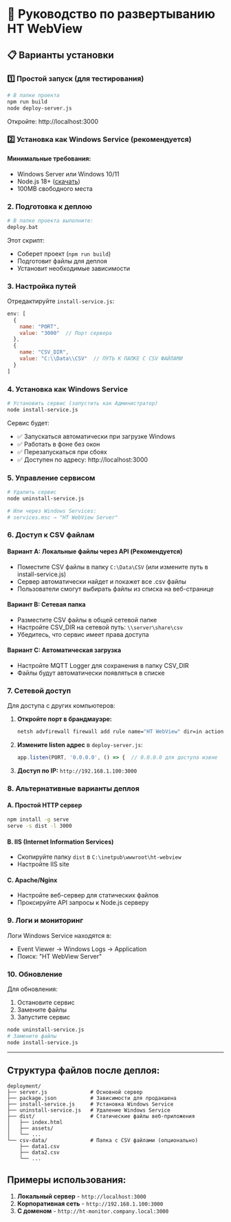 # 🚀 Руководство по развертыванию HT WebView

## 📋 Варианты установки

### 1️⃣ **Простой запуск (для тестирования)**
```bash
# В папке проекта
npm run build
node deploy-server.js
```
Откройте: http://localhost:3000

### 2️⃣ **Установка как Windows Service (рекомендуется)**

#### Минимальные требования:
- Windows Server или Windows 10/11
- Node.js 18+ ([скачать](https://nodejs.org/))
- 100MB свободного места

### 2. Подготовка к деплою

```bash
# В папке проекта выполните:
deploy.bat
```

Этот скрипт:
- Соберет проект (`npm run build`)
- Подготовит файлы для деплоя
- Установит необходимые зависимости

### 3. Настройка путей

Отредактируйте `install-service.js`:
```javascript
env: [
  {
    name: "PORT",
    value: "3000"  // Порт сервера
  },
  {
    name: "CSV_DIR", 
    value: "C:\\Data\\CSV"  // ПУТЬ К ПАПКЕ С CSV ФАЙЛАМИ
  }
]
```

### 4. Установка как Windows Service

```bash
# Установить сервис (запустить как Администратор)
node install-service.js
```

Сервис будет:
- ✅ Запускаться автоматически при загрузке Windows
- ✅ Работать в фоне без окон
- ✅ Перезапускаться при сбоях
- ✅ Доступен по адресу: http://localhost:3000

### 5. Управление сервисом

```bash
# Удалить сервис
node uninstall-service.js

# Или через Windows Services:
# services.msc → "HT WebView Server"
```

### 6. Доступ к CSV файлам

#### Вариант A: Локальные файлы через API (Рекомендуется)
- Поместите CSV файлы в папку `C:\Data\CSV` (или измените путь в install-service.js)
- Сервер автоматически найдет и покажет все .csv файлы
- Пользователи смогут выбирать файлы из списка на веб-странице

#### Вариант B: Сетевая папка
- Разместите CSV файлы в общей сетевой папке
- Настройте CSV_DIR на сетевой путь: `\\server\share\csv`
- Убедитесь, что сервис имеет права доступа

#### Вариант C: Автоматическая загрузка
- Настройте MQTT Logger для сохранения в папку CSV_DIR
- Файлы будут автоматически появляться в списке

### 7. Сетевой доступ

Для доступа с других компьютеров:

1. **Откройте порт в брандмауэре:**
   ```bash
   netsh advfirewall firewall add rule name="HT WebView" dir=in action=allow protocol=TCP localport=3000
   ```

2. **Измените listen адрес** в `deploy-server.js`:
   ```javascript
   app.listen(PORT, '0.0.0.0', () => {  // 0.0.0.0 для доступа извне
   ```

3. **Доступ по IP:** `http://192.168.1.100:3000`

### 8. Альтернативные варианты деплоя

#### A. Простой HTTP сервер
```bash
npm install -g serve
serve -s dist -l 3000
```

#### B. IIS (Internet Information Services)
- Скопируйте папку `dist` в `C:\inetpub\wwwroot\ht-webview`
- Настройте IIS site

#### C. Apache/Nginx
- Настройте веб-сервер для статических файлов
- Проксируйте API запросы к Node.js серверу

### 9. Логи и мониторинг

Логи Windows Service находятся в:
- Event Viewer → Windows Logs → Application
- Поиск: "HT WebView Server"

### 10. Обновление

Для обновления:
1. Остановите сервис
2. Замените файлы
3. Запустите сервис

```bash
node uninstall-service.js
# Замените файлы
node install-service.js
```

---

## Структура файлов после деплоя:

```
deployment/
├── server.js              # Основной сервер
├── package.json           # Зависимости для продакшена
├── install-service.js     # Установка Windows Service
├── uninstall-service.js   # Удаление Windows Service
├── dist/                  # Статические файлы веб-приложения
│   ├── index.html
│   ├── assets/
│   └── ...
└── csv-data/              # Папка с CSV файлами (опционально)
    ├── data1.csv
    ├── data2.csv
    └── ...
```

## Примеры использования:

1. **Локальный сервер** - `http://localhost:3000`
2. **Корпоративная сеть** - `http://192.168.1.100:3000`
3. **С доменом** - `http://ht-monitor.company.local:3000`
